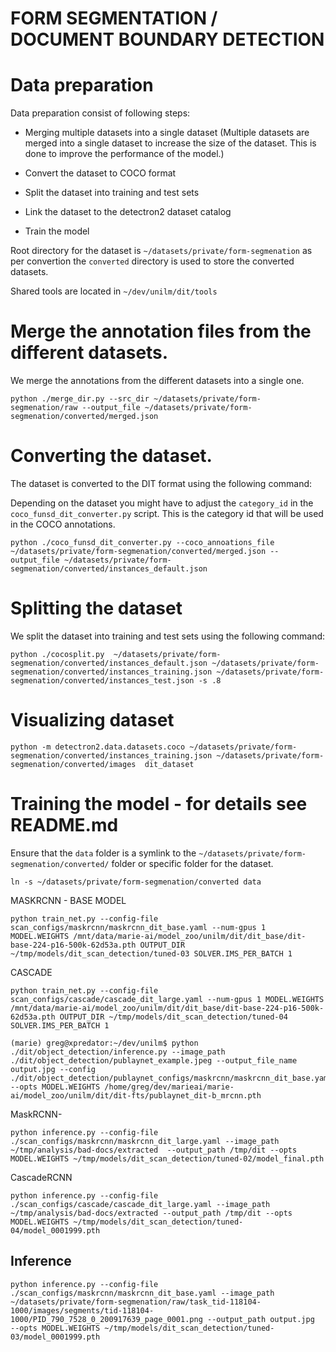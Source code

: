 # FORM SEGMENTATION / DOCUMENT BOUNDARY DETECTION


Data preparation
================


Data preparation consist of following steps:
* Merging multiple  datasets into a single dataset (Multiple datasets are merged into a single dataset to increase the size of the dataset. This is done to improve the performance of the model.)

* Convert the dataset to COCO format
* Split the dataset into training and test sets
* Link the dataset to the detectron2 dataset catalog
* Train the model

Root directory for the dataset is `~/datasets/private/form-segmenation` as per convertion the `converted` directory is used to store the converted datasets.

Shared tools are located in `~/dev/unilm/dit/tools`


Merge the annotation files from the different datasets.
=======================================================

We merge the annotations from the different datasets into a single one. 

```shell
python ./merge_dir.py --src_dir ~/datasets/private/form-segmenation/raw --output_file ~/datasets/private/form-segmenation/converted/merged.json
```

Converting the dataset.
=======================

The dataset is converted to the DIT format using the following command:

Depending on the dataset you might have to adjust the `category_id` in the `coco_funsd_dit_converter.py` script. This is the category id that will be used in the COCO annotations. 

```shell
python ./coco_funsd_dit_converter.py --coco_annoations_file ~/datasets/private/form-segmenation/converted/merged.json --output_file ~/datasets/private/form-segmenation/converted/instances_default.json
```


Splitting the dataset
=====================
We split the dataset into training and test sets using the following command:

```shell
python ./cocosplit.py  ~/datasets/private/form-segmenation/converted/instances_default.json ~/datasets/private/form-segmenation/converted/instances_training.json ~/datasets/private/form-segmenation/converted/instances_test.json -s .8
```

Visualizing dataset
===================

```shell
python -m detectron2.data.datasets.coco ~/datasets/private/form-segmenation/converted/instances_training.json ~/datasets/private/form-segmenation/converted/images  dit_dataset 
```

Training the model - for details see README.md
=================================================

Ensure that the `data` folder is a symlink to the `~/datasets/private/form-segmenation/converted/` folder or specific folder for the dataset.

```shell
ln -s ~/datasets/private/form-segmenation/converted data
```


MASKRCNN - BASE MODEL

```shell
python train_net.py --config-file scan_configs/maskrcnn/maskrcnn_dit_base.yaml --num-gpus 1 MODEL.WEIGHTS /mnt/data/marie-ai/model_zoo/unilm/dit/dit_base/dit-base-224-p16-500k-62d53a.pth OUTPUT_DIR ~/tmp/models/dit_scan_detection/tuned-03 SOLVER.IMS_PER_BATCH 1
```


CASCADE

```shell
python train_net.py --config-file scan_configs/cascade/cascade_dit_large.yaml --num-gpus 1 MODEL.WEIGHTS /mnt/data/marie-ai/model_zoo/unilm/dit/dit_base/dit-base-224-p16-500k-62d53a.pth OUTPUT_DIR ~/tmp/models/dit_scan_detection/tuned-04 SOLVER.IMS_PER_BATCH 1
```


```shell
(marie) greg@xpredator:~/dev/unilm$ python ./dit/object_detection/inference.py --image_path ./dit/object_detection/publaynet_example.jpeg --output_file_name output.jpg --config ./dit/object_detection/publaynet_configs/maskrcnn/maskrcnn_dit_base.yaml --opts MODEL.WEIGHTS /home/greg/dev/marieai/marie-ai/model_zoo/unilm/dit/dit-fts/publaynet_dit-b_mrcnn.pth

```

MaskRCNN-
```shell
python inference.py --config-file ./scan_configs/maskrcnn/maskrcnn_dit_large.yaml --image_path ~/tmp/analysis/bad-docs/extracted  --output_path /tmp/dit --opts MODEL.WEIGHTS ~/tmp/models/dit_scan_detection/tuned-02/model_final.pth 
```

CascadeRCNN
```shell
python inference.py --config-file ./scan_configs/cascade/cascade_dit_large.yaml --image_path ~/tmp/analysis/bad-docs/extracted --output_path /tmp/dit --opts MODEL.WEIGHTS ~/tmp/models/dit_scan_detection/tuned-04/model_0001999.pth 
```

## Inference

```shell
python inference.py --config-file ./scan_configs/maskrcnn/maskrcnn_dit_base.yaml --image_path ~/datasets/private/form-segmenation/raw/task_tid-118104-1000/images/segments/tid-118104-1000/PID_790_7528_0_200917639_page_0001.png --output_path output.jpg  --opts MODEL.WEIGHTS ~/tmp/models/dit_scan_detection/tuned-03/model_0001999.pth
```


